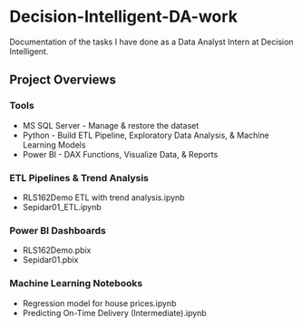 # Decision-Intelligent-DA-work
Documentation of the tasks I have done as a Data Analyst Intern at Decision Intelligent.
## Project Overviews
### Tools
- MS SQL Server - Manage & restore the dataset
- Python - Build ETL Pipeline, Exploratory Data Analysis, & Machine Learning Models
- Power BI - DAX Functions, Visualize Data, & Reports
### ETL Pipelines & Trend Analysis
- RLS162Demo ETL with trend analysis.ipynb
- Sepidar01_ETL.ipynb
### Power BI Dashboards
- RLS162Demo.pbix
- Sepidar01.pbix
### Machine Learning Notebooks
- Regression model for house prices.ipynb
- Predicting On-Time Delivery (Intermediate).ipynb


